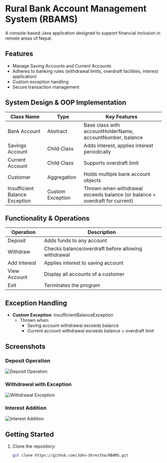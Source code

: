 # Rural Bank Account Management System (RBAMS)

A console-based Java application designed to support financial inclusion in remote areas of Nepal.

## Features
- Manage Saving Accounts and Current Accounts
- Adheres to banking rules (withdrawal limits, overdraft facilities, interest application)
- Custom exception handling
- Secure transaction management

## System Design & OOP Implementation

| Class Name                     | Type             | Key Features                                                                 |
|--------------------------------|------------------|------------------------------------------------------------------------------|
| Bank Account                   | Abstract         | Base class with accountHolderName, accountNumber, balance                   |
| Savings Account                | Child Class      | Adds interest, applies interest periodically                                |
| Current Account                | Child Class      | Supports overdraft limit                                                    |
| Customer                       | Aggregation      | Holds multiple bank account objects                                         |
| Insufficient Balance Exception | Custom Exception | Thrown when withdrawal exceeds balance (or balance + overdraft for current) |

## Functionality & Operations

| Operation      | Description                                                                 |
|----------------|----------------------------------------------------------------------------|
| Deposit        | Adds funds to any account                                                  |
| Withdraw       | Checks balance/overdraft before allowing withdrawal                        |
| Add Interest   | Applies interest to saving account                                         |
| View Account   | Display all accounts of a customer                                         |
| Exit           | Terminates the program                                                     |

## Exception Handling
- **Custom Exception**: InsufficientBalanceException
  - Thrown when:
    - Saving account withdrawal exceeds balance
    - Current account withdrawal exceeds balance + overdraft limit

## Screenshots

### Deposit Operation
![Deposit Operation](screenshots/deposit.png)

### Withdrawal with Exception
![Withdrawal Exception](screenshots/withdrawal_exception.png)

### Interest Addition
![Interest Addition](screenshots/interest_addition.png)

## Getting Started

1. Clone the repository:
   ```bash
   git clone https://github.com/John-Shrestha/RBAMS.git
